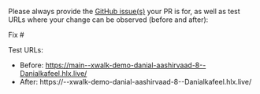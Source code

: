 Please always provide the [GitHub issue(s)](../issues) your PR is for, as well as test URLs where your change can be observed (before and after):

Fix #<gh-issue-id>

Test URLs:
- Before: https://main--xwalk-demo-danial-aashirvaad-8--Danialkafeel.hlx.live/
- After: https://<branch>--xwalk-demo-danial-aashirvaad-8--Danialkafeel.hlx.live/
